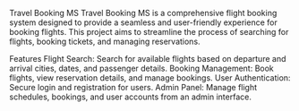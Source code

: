 Travel Booking MS
Travel Booking MS is a comprehensive flight booking system designed to provide a seamless and user-friendly experience for booking flights.
This project aims to streamline the process of searching for flights, booking tickets, and managing reservations.

Features
Flight Search: Search for available flights based on departure and arrival cities, dates, and passenger details.
Booking Management: Book flights, view reservation details, and manage bookings.
User Authentication: Secure login and registration for users.
Admin Panel: Manage flight schedules, bookings, and user accounts from an admin interface.
